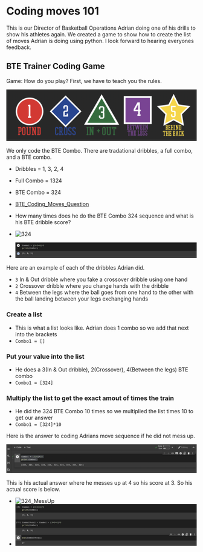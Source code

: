 # Coding moves 101


This is our Director of Basketball Operations Adrian doing one of his drills to show his athletes again.  We created a game to show how to create the list of moves Adrian is doing using python.  I look forward to hearing everyones feedback. 

## BTE Trainer Coding Game

Game: How do you play? First, we have to teach you the rules. 


![Dribble Tree](https://github.com/rashadwest/rashadwest.github.io/blob/master/_posts/Screen%20Shot%202022-05-22%20at%2012.59.16%20AM.png?raw=true)


We only code the BTE Combo.  There are tradational dribbles, a full combo, and a BTE combo. 
- Dribbles = 1, 3, 2, 4 
- Full Combo = 1324
- BTE Combo = 324

- [BTE_Coding_Moves_Question](https://youtu.be/ZzAWoJuvpWA)
- How many times does he do the BTE Combo 324 sequence and what is his BTE dribble score?


- ![324](https://media.giphy.com/media/OHih1Sk3I2hGBLcxcg/giphy.gif?raw=true)
- ![Code](https://github.com/rashadwest/rashadwest.github.io/blob/master/_posts/Screen%20Shot%202022-05-22%20at%204.04.14%20AM.png?raw=true)



Here are an example of each of the dribbles Adrian did. 
- `3` In & Out dribble where you fake a crossover dribble using one hand 
- `2` Crossover dribble where you change hands with the dribble
- `4` Between the legs where the ball goes from one hand to the other with the ball landing between your legs exchanging hands

### Create a list

- This is what a list looks like. Adrian does 1 combo so we add that next into the brackets
- `Combo1 = []` 

### Put your value into the list

- He does a 3(In & Out dribble), 2(Crossover), 4(Between the legs) BTE combo 
- `Combo1 = [324]`

### Multiply the list to get the exact amout of times the train

- He did the 324 BTE Combo 10 times so we multiplied the list times 10 to get our answer 
- `Combo1 = [324]*10`

Here is the answer to coding Adrians move sequence if he did not mess up. 

![BTE_Coding_Moves_Answer](https://github.com/rashadwest/rashadwest.github.io/blob/master/_posts/Screen%20Shot%202022-05-22%20at%2012.16.15%20AM.png?raw=true)

This is his actual answer where he messes up at 4 so his score at 3. So his actual score is below. 
- ![324_MessUp](https://media.giphy.com/media/h7703ESXda5tAg2aql/giphy.gif?raw=true)
- ![Answer](https://github.com/rashadwest/rashadwest.github.io/blob/master/_posts/Screen%20Shot%202022-05-22%20at%204.03.59%20AM.png?raw=true)


